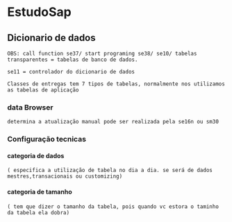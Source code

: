 # EstudoSap

## Dicionario de dados

    OBS: call function se37/ start programing se38/ se10/ tabelas transparentes = tabelas de banco de dados.

    se11 = controlador do dicionario de dados

    Classes de entregas tem 7 tipos de tabelas, normalmente nos utilizamos as tabelas de aplicação

### data Browser

    determina a atualização manual pode ser realizada pela se16n ou sm30

### Configuração tecnicas

#### categoria de dados
    ( especifica a utilização de tabela no dia a dia. se será de dados mestres,transacionais ou customizing)


#### categoria de tamanho
    ( tem que dizer o tamanho da tabela, pois quando vc estora o taminho da tabela ela dobra)
